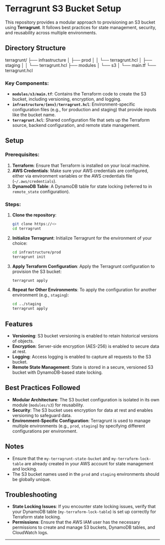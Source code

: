 # Terragrunt S3 Bucket Setup

This repository provides a modular approach to provisioning an S3 bucket using **Terragrunt**. It follows best practices for state management, security, and reusability across multiple environments.

## Directory Structure

terragrunt/
├── infrastructure
│   ├── prod
│   │   └── terragrunt.hcl
│   ├── staging
│   │   └── terragrunt.hcl
├── modules
│   └── s3
│       └── main.tf
└── terragrunt.hcl

### Key Components:
- **`modules/s3/main.tf`**: Contains the Terraform code to create the S3 bucket, including versioning, encryption, and logging.
- **`infrastructure/{env}/terragrunt.hcl`**: Environment-specific configuration files (e.g., for production and staging) that provide inputs like the bucket name.
- **`terragrunt.hcl`**: Shared configuration file that sets up the Terraform source, backend configuration, and remote state management.

## Setup

### Prerequisites:
1. **Terraform**: Ensure that Terraform is installed on your local machine.
2. **AWS Credentials**: Make sure your AWS credentials are configured, either via environment variables or the AWS credentials file (`~/.aws/credentials`).
3. **DynamoDB Table**: A DynamoDB table for state locking (referred to in `remote_state` configuration).

### Steps:
1. **Clone the repository**:
    ```bash
    git clone https://<>
    cd terragrunt
    ```

2. **Initialize Terragrunt**:
    Initialize Terragrunt for the environment of your choice:
    ```bash
    cd infrastructure/prod
    terragrunt init
    ```

3. **Apply Terraform Configuration**:
    Apply the Terragrunt configuration to provision the S3 bucket:
    ```bash
    terragrunt apply
    ```

4. **Repeat for Other Environments**:
    To apply the configuration for another environment (e.g., `staging`):
    ```bash
    cd ../staging
    terragrunt apply
    ```

## Features

- **Versioning**: S3 bucket versioning is enabled to retain historical versions of objects.
- **Encryption**: Server-side encryption (AES-256) is enabled to secure data at rest.
- **Logging**: Access logging is enabled to capture all requests to the S3 bucket.
- **Remote State Management**: State is stored in a secure, versioned S3 bucket with DynamoDB-based state locking.

## Best Practices Followed

- **Modular Architecture**: The S3 bucket configuration is isolated in its own module (`modules/s3`) for reusability.
- **Security**: The S3 bucket uses encryption for data at rest and enables versioning to safeguard data.
- **Environment-Specific Configuration**: Terragrunt is used to manage multiple environments (e.g., `prod`, `staging`) by specifying different configurations per environment.

## Notes

- Ensure that the `my-terragrunt-state-bucket` and `my-terraform-lock-table` are already created in your AWS account for state management and locking.
- The S3 bucket names used in the `prod` and `staging` environments should be globally unique.

## Troubleshooting

- **State Locking Issues**: If you encounter state locking issues, verify that your DynamoDB table (`my-terraform-lock-table`) is set up correctly for Terraform state locking.
- **Permissions**: Ensure that the AWS IAM user has the necessary permissions to create and manage S3 buckets, DynamoDB tables, and CloudWatch logs.

---

